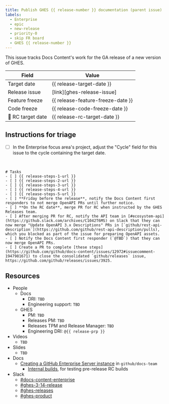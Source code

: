 ```yaml
---
title: Publish GHES {{ release-number }} documentation (parent issue)
labels:
  - Enterprise
  - epic
  - new-release
  - priority-0
  - skip FR board
  - GHES {{ release-number }}
---
```


This issue tracks Docs Content's work for the GA release of a new version of GHES.

<!-- issue-fields start -->

| Field | Value |
| ----- | ----- |
| Target date | {{ release-target-date }} |
| Release issue | [link][ghes-release-issue] |
| Feature freeze | {{ release-feature-freeze-date }} |
| Code freeze | {{ release-code-freeze-date }} |
| 🚢 RC target date | {{ release-rc-target-date }} |

<!-- issue-fields end -->

## Instructions for triage

- [ ] In the Enterprise focus area's project, adjust the "Cycle" field for this issue to the cycle containing the target date.

<br/>

```[tasklist]
# Tasks
- [ ] {{ release-steps-1-url }}
- [ ] {{ release-steps-2-url }}
- [ ] {{ release-steps-3-url }}
- [ ] {{ release-steps-4-url }}
- [ ] {{ release-steps-5-url }}
- [ ] **Friday before the release**, notify the Docs Content first responders to not merge OpenAPI PRs until further notice.
- [ ] **On the RC date**, merge PR for RC when instructed by the GHES Releases team.
- [ ] After merging PR for RC, notify the API team in [#ecosystem-api](https://github.slack.com/archives/C1042T6MS) on Slack that they can now merge "Update OpenAPI 3.x Descriptions" PRs in [`github/rest-api-description`](https://github.com/github/rest-api-description/pulls), which you blocked as part of the issue for preparing OpenAPI assets.
- [ ] Notify the Docs Content first responder (`@TBD`) that they can now merge OpenAPI PRs.
- [ ] Create a PR to complete [these steps](https://github.com/github/docs-content/issues/12972#issuecomment-1947981671) to close the consolidated `github/releases` issue, https://github.com/github/releases/issues/3925.
```

## Resources

- People
  - Docs
    - DRI: `TBD`
    - Engineering support: `TBD`
  - GHES
    - PM: `TBD`
    - Releases PM: `TBD`
    - Releases TPM and Release Manager: `TBD`
    - Engineering DRI: `@{{ release-prp }}`
- Videos
  - `TBD`
- Slides
  - `TBD`
- Docs
  - [Creating a GitHub Enterprise Server instance](https://github.com/github/docs-team/blob/main/contributing-to-docs/creating-a-github-enterprise-server-instance.md) in `github/docs-team`
    - [Internal builds](https://github.com/github/docs-team/blob/main/contributing-to-docs/creating-a-github-enterprise-server-instance.md#internal-builds), for testing pre-release RC builds
- Slack
  - [#docs-content-enterprise](https://github.slack.com/archives/C02FQKNEN69)
  - [#ghes-3-14-release](`TBD`)
  - [#ghes-releases](https://github-grid.enterprise.slack.com/archives/C0FN5LSLR)
  - [#ghes-product](https://github.slack.com/archives/C02FE7F994N)

<!--
This section contains the Markdown reference-style links used to populate links in the content above. Uncomment the reference links below and add the URL to the GHES release issue in `github/releases` in between the <> brackets.

For example, the reference link should look like:
[ghes-release-issue]: <https://github.com/github/releases/issues/123>
-->

<!--
[ghes-release-issue]: <>
-->